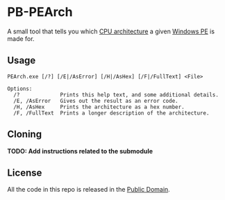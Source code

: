 # PB-PEArch
A small tool that tells you which [CPU architecture](https://learn.microsoft.com/en-us/windows/win32/debug/pe-format#machine-types)
a given [Windows PE](https://learn.microsoft.com/en-us/windows/win32/debug/pe-format) is made for.

## Usage
```
PEArch.exe [/?] [/E|/AsError] [/H|/AsHex] [/F|/FullText] <File>

Options:
  /?             Prints this help text, and some additional details.
  /E, /AsError   Gives out the result as an error code.
  /H, /AsHex     Prints the architecture as a hex number.
  /F, /FullText  Prints a longer description of the architecture.
```

## Cloning
**TODO: Add instructions related to the submodule**

## License
All the code in this repo is released in the [Public Domain](LICENSE).
